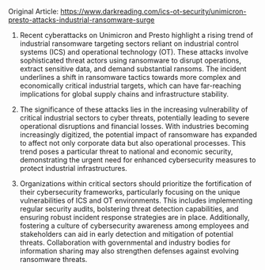 Original Article: https://www.darkreading.com/ics-ot-security/unimicron-presto-attacks-industrial-ransomware-surge

1) Recent cyberattacks on Unimicron and Presto highlight a rising trend of industrial ransomware targeting sectors reliant on industrial control systems (ICS) and operational technology (OT). These attacks involve sophisticated threat actors using ransomware to disrupt operations, extract sensitive data, and demand substantial ransoms. The incident underlines a shift in ransomware tactics towards more complex and economically critical industrial targets, which can have far-reaching implications for global supply chains and infrastructure stability.

2) The significance of these attacks lies in the increasing vulnerability of critical industrial sectors to cyber threats, potentially leading to severe operational disruptions and financial losses. With industries becoming increasingly digitized, the potential impact of ransomware has expanded to affect not only corporate data but also operational processes. This trend poses a particular threat to national and economic security, demonstrating the urgent need for enhanced cybersecurity measures to protect industrial infrastructures.

3) Organizations within critical sectors should prioritize the fortification of their cybersecurity frameworks, particularly focusing on the unique vulnerabilities of ICS and OT environments. This includes implementing regular security audits, bolstering threat detection capabilities, and ensuring robust incident response strategies are in place. Additionally, fostering a culture of cybersecurity awareness among employees and stakeholders can aid in early detection and mitigation of potential threats. Collaboration with governmental and industry bodies for information sharing may also strengthen defenses against evolving ransomware threats.